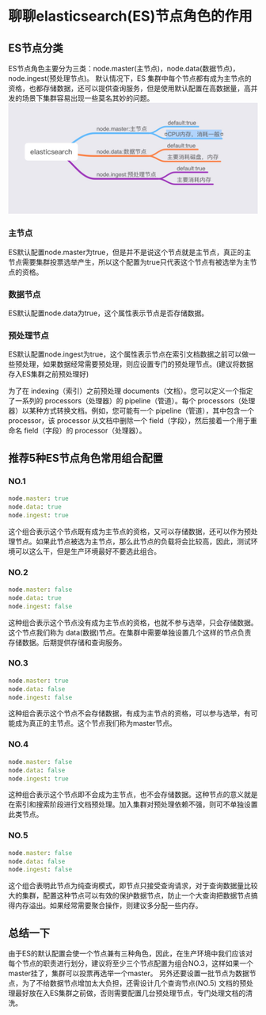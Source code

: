 # 聊聊elasticsearch(ES)节点角色的作用

## ES节点分类
ES节点角色主要分为三类：node.master(主节点)，node.data(数据节点)，node.ingest(预处理节点)。
默认情况下，ES 集群中每个节点都有成为主节点的资格，也都存储数据，还可以提供查询服务，但是使用默认配置在高数据量，高并发的场景下集群容易出现一些莫名其妙的问题。
![ES节点](imgs/default.jpg)
### 主节点
ES默认配置node.master为true，但是并不是说这个节点就是主节点，真正的主节点需要集群投票选举产生，所以这个配置为true只代表这个节点有被选举为主节点的资格。
### 数据节点
ES默认配置node.data为true，这个属性表示节点是否存储数据。
### 预处理节点
ES默认配置node.ingest为true，这个属性表示节点在索引文档数据之前可以做一些预处理，如果数据经常需要预处理，则应设置专门的预处理节点。(建议将数据存入ES集群之前预处理好)

为了在 indexing（索引）之前预处理 documents（文档）。您可以定义一个指定了一系列的 processors（处理器）的 pipeline（管道）。每个 processors（处理器）以某种方式转换文档。例如，您可能有一个 pipeline（管道），其中包含一个 processor，该 processor 从文档中删除一个 field（字段），然后接着一个用于重命名 field（字段）的 processor（处理器）。

## 推荐5种ES节点角色常用组合配置

### NO.1
```ruby
node.master: true
node.data: true
node.ingest: true
```
这个组合表示这个节点既有成为主节点的资格，又可以存储数据，还可以作为预处理节点。如果此节点被选为主节点，那么此节点的负载将会比较高，因此，测试环境可以这么干，但是生产环境最好不要选此组合。

### NO.2
```ruby
node.master: false
node.data: true
node.ingest: false
```
这种组合表示这个节点没有成为主节点的资格，也就不参与选举，只会存储数据。这个节点我们称为 data(数据)节点。在集群中需要单独设置几个这样的节点负责存储数据。后期提供存储和查询服务。

### NO.3
```ruby
node.master: true
node.data: false
node.ingest: false
```
这种组合表示这个节点不会存储数据，有成为主节点的资格，可以参与选举，有可能成为真正的主节点。这个节点我们称为master节点。

### NO.4
```ruby
node.master: false
node.data: false
node.ingest: true
```
这种组合表示这个节点即不会成为主节点，也不会存储数据。这种节点的意义就是在索引和搜索阶段进行文档预处理。加入集群对预处理依赖不强，则可不单独设置此类节点。

### NO.5
```ruby
node.master: false
node.data: false
node.ingest: false
```
这个组合表明此节点为纯查询模式，即节点只接受查询请求，对于查询数据量比较大的集群，配置这种节点可以有效的保护数据节点，防止一个大查询把数据节点搞得内存溢出。如果经常需要聚合操作，则建议多分配一些内存。

## 总结一下
由于ES的默认配置会使一个节点兼有三种角色，因此，在生产环境中我们应该对每个节点的职责进行划分，建议将至少三个节点配置为组合NO.3，这样如果一个master挂了，集群可以投票再选举一个master。
另外还要设置一批节点为数据节点，为了不给数据节点增加太大负担，还需设计几个查询节点(NO.5)
文档的预处理最好放在入ES集群之前做，否则需要配置几台预处理节点，专门处理文档的清洗。